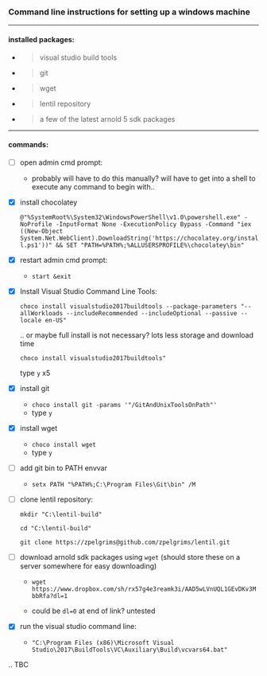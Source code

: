 ### Command line instructions for setting up a windows machine

---

#### installed packages:

- > visual studio build tools
- > git
- > wget
- > lentil repository
- > a few of the latest arnold 5 sdk packages

---

#### commands:

- [ ] open admin cmd prompt:
    - probably will have to do this manually? will have to get into a shell to execute any command to begin with..
    

- [x] install chocolatey

    ```@"%SystemRoot%\System32\WindowsPowerShell\v1.0\powershell.exe" -NoProfile -InputFormat None -ExecutionPolicy Bypass -Command "iex ((New-Object System.Net.WebClient).DownloadString('https://chocolatey.org/install.ps1'))" && SET "PATH=%PATH%;%ALLUSERSPROFILE%\chocolatey\bin"```

- [x] restart admin cmd prompt:

    - `start &exit`

- [x] Install Visual Studio Command Line Tools:

    `choco install visualstudio2017buildtools --package-parameters "--allWorkloads --includeRecommended --includeOptional --passive --locale en-US"`

    .. or maybe full install is not necessary? lots less storage and download time

    `choco install visualstudio2017buildtools"`

    type `y` x5

- [x] install git

    - `choco install git -params '"/GitAndUnixToolsOnPath"'`
    - type `y`

- [x] install wget

    - `choco install wget`
    - type `y`

- [ ] add git bin to PATH envvar

    - `setx PATH "%PATH%;C:\Program Files\Git\bin" /M`

- [ ] clone lentil repository:
    
    `mkdir "C:\lentil-build"`

    `cd "C:\lentil-build"`

    `git clone https://zpelgrims@github.com/zpelgrims/lentil.git`


- [ ] download arnold sdk packages using `wget` (should store these on a server somewhere for easy downloading)

    - `wget https://www.dropbox.com/sh/rx57g4e3reamk3i/AAD5wLVnUQL1GEvDKv3MbbRfa?dl=1`

    - could be `dl=0` at end of link? untested


- [x] run the visual studio command line:

    - ```"C:\Program Files (x86)\Microsoft Visual Studio\2017\BuildTools\VC\Auxiliary\Build\vcvars64.bat"```


.. TBC